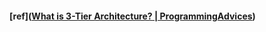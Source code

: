 


#### [ref]([What is 3-Tier Architecture? | ProgrammingAdvices](https://programmingadvices.com/courses/foundations-level-2/lectures/47487649))